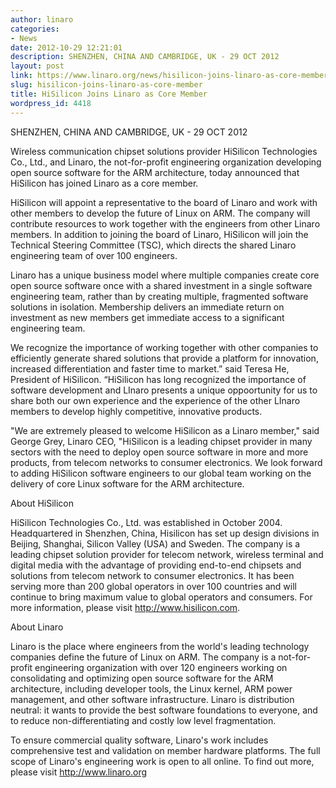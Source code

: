```yaml
---
author: linaro
categories:
- News
date: 2012-10-29 12:21:01
description: SHENZHEN, CHINA AND CAMBRIDGE, UK - 29 OCT 2012
layout: post
link: https://www.linaro.org/news/hisilicon-joins-linaro-as-core-member/
slug: hisilicon-joins-linaro-as-core-member
title: HiSilicon Joins Linaro as Core Member
wordpress_id: 4418
---
```


SHENZHEN, CHINA AND CAMBRIDGE, UK - 29 OCT 2012

Wireless communication chipset solutions provider HiSilicon Technologies Co., Ltd., and Linaro, the not-for-profit engineering organization developing open source software for the ARM architecture, today announced that HiSilicon has joined Linaro as a core member.

HiSilicon will appoint a representative to the board of Linaro and work with other members to develop the future of Linux on ARM. The company will contribute resources to work together with the engineers from other Linaro members. In addition to joining the board of Linaro, HiSilicon will join the Technical Steering Committee (TSC), which directs the shared Linaro engineering team of over 100 engineers.

Linaro has a unique business model where multiple companies create core open source software once with a shared investment in a single software engineering team, rather than by creating multiple, fragmented software solutions in isolation. Membership delivers an immediate return on investment as new members get immediate access to a significant engineering team.

We recognize the importance of working together with other companies to efficiently generate shared solutions that provide a platform for innovation, increased differentiation and faster time to market.” said Teresa He, President of HiSilicon. “HiSilicon has long recognized the importance of software development and LInaro presents a unique oppoortunity for us to share both our own experience and the experience of the other LInaro members to develop highly competitive, innovative products.

"We are extremely pleased to welcome HiSilicon as a Linaro member," said George Grey, Linaro CEO, "HiSilicon is a leading chipset provider in many sectors with the need to deploy open source software in more and more products, from telecom networks to consumer electronics. We look forward to adding HiSilicon software engineers to our global team working on the delivery of core Linux software for the ARM architecture.

About HiSilicon

HiSilicon Technologies Co., Ltd. was established in October 2004. Headquartered in Shenzhen, China, Hisilicon has set up design divisions in Beijing, Shanghai, Silicon Valley (USA) and Sweden. The company is a leading chipset solution provider for telecom network, wireless terminal and digital media with the advantage of providing end-to-end chipsets and solutions from telecom network to consumer electronics. It has been serving more than 200 global operators in over 100 countries and will continue to bring maximum value to global operators and consumers. For more information, please visit http://www.hisilicon.com.

About Linaro

Linaro is the place where engineers from the world's leading technology companies define the future of Linux on ARM. The company is a not-for-profit engineering organization with over 120 engineers working on consolidating and optimizing open source software for the ARM architecture, including developer tools, the Linux kernel, ARM power management, and other software infrastructure. Linaro is distribution neutral: it wants to provide the best software foundations to everyone, and to reduce non-differentiating and costly low level fragmentation.

To ensure commercial quality software, Linaro's work includes comprehensive test and validation on member hardware platforms. The full scope of Linaro's engineering work is open to all online. To find out more, please visit http://www.linaro.org